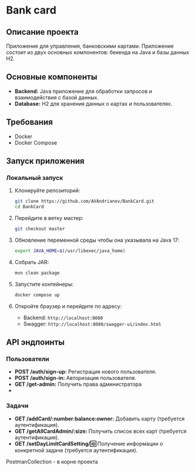 # Bank card

## Описание проекта

Приложение для управления, банковскими картами. Приложение состоит из двух основных компонентов: бекенда на Java и базы
данных H2.

## Основные компоненты

- **Backend:** Java приложение для обработки запросов и взаимодействия с базой данных.
- **Database:** H2 для хранения данных о картах и пользователях.

## Требования

- Docker
- Docker Compose

## Запуск приложения

### Локальный запуск

1. Клонируйте репозиторий:

    ```bash
    git clone https://github.com/AVAndrianov/BankCard.git
    cd BankCard
    ```
   
2. Перейдите в ветку мастер:

   ```bash
   git checkout master
   ``` 

3. Обновление переменной среды чтобы она указывала на Java 17:
  
   ```bash
   export JAVA_HOME=$(/usr/libexec/java_home)
   ```  
   
4. Собрать JAR:

    ```bash
    mvn clean package
    ```

5. Запустите контейнеры:

    ```bash
    docker compose up
    ```

6. Откройте браузер и перейдите по адресу:

    - Backend: `http://localhost:8080`
    - Swagger: `http://localhost:8080/swagger-ui/index.html`

## API эндпоинты

### Пользователи

- **POST /auth/sign-up:** Регистрация нового пользователя.
- **POST /auth/sign-in:** Авторизация пользователя.
- **GET /get-admin:** Получить права администратора
-

### Задачи

- **GET /addCard/:number:balance:owner:** Добавить карту (требуется аутентификация).
- **GET /getAllCardAdmin/:size:** Получить список всех карт (требуется аутентификация).
- **GET /setDayLimitCardSetting/:id:** Получение информации о конкретной задаче (требуется аутентификация).

PostmanCollection - в корне проекта
